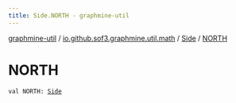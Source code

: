 ```yaml
---
title: Side.NORTH - graphmine-util
---
```


[graphmine-util](../../index.html) / [io.github.sof3.graphmine.util.math](../index.html) / [Side](index.html) / [NORTH](./-n-o-r-t-h.html)

# NORTH

`val NORTH: `[`Side`](index.html)